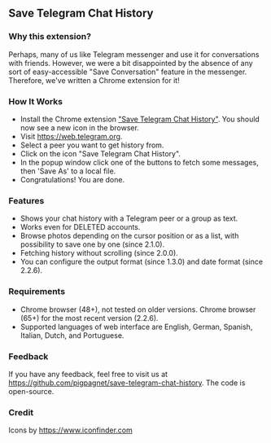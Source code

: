 Save Telegram Chat History
--------------------------

### Why this extension?
Perhaps, many of us like Telegram messenger and use it for conversations with friends. However, we were a bit disappointed by the absence of any sort of easy-accessible "Save Conversation" feature in the messenger. Therefore, we've written a Chrome extension for it! 

### How It Works
- Install the Chrome extension ["Save Telegram Chat History"](https://chrome.google.com/webstore/detail/save-telegram-chat-histor/kgldnbjoeinkkgpphaaljlfhfdbndfjc?hl=en). You should now see a new icon in the browser.
- Visit https://web.telegram.org.
- Select a peer you want to get history from.
- Click on the icon "Save Telegram Chat History".
- In the popup window click one of the buttons to fetch some messages, then 'Save As' to a local file.
- Congratulations! You are done.


### Features
* Shows your chat history with a Telegram peer or a group as text.
* Works even for DELETED accounts.
* Browse photos depending on the cursor position or as a list, with possibility to save one by one (since 2.1.0).
* Fetching history without scrolling (since 2.0.0).
* You can configure the output format (since 1.3.0) and date format (since 2.2.6).

### Requirements
* Chrome browser (48+), not tested on older versions. Chrome browser (65+) for the most recent version (2.2.6).
* Supported languages of web interface are English, German, Spanish, Italian, Dutch, and Portuguese.

### Feedback
If you have any feedback, feel free to visit us at https://github.com/pigpagnet/save-telegram-chat-history. The code is open-source.

### Credit

Icons by https://www.iconfinder.com

